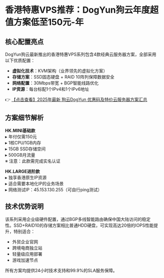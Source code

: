 # 香港特惠VPS推荐：DogYun狗云年度超值方案低至150元-年

## 核心配置亮点
DogYun狗云最新推出的香港特惠VPS系列包含4款经典云服务器方案，全部采用以下优质配置：
- **虚拟化技术**：KVM架构（业界领先的虚拟化方案）
- **存储方案**：SSD固态硬盘 + RAID 10阵列保障数据安全
- **网络配置**：30Mbps带宽 + BGP智能线路优化
- **IP资源**：每台标配1个IPv4和1个IPv6地址

👉 [【点击查看】2025年最新 狗云DogYun 优惠码及特价云服务器方案汇总](https://bit.ly/DogYun)

## 方案细节解析
**HK.MINI基础款**  
▸ 年付仅需150元  
▸ 1核CPU/1GB内存  
▸ 15GB SSD存储空间  
▸ 500GB月流量  
※ 注意：此款需完成实名认证

**HK.LARGE进阶款**  
▸ 独享香港原生IP资源  
▸ 适合需要本地化IP的业务场景  
▸ 网络测试IP：45.153.130.255（可自行ping测试）

## 技术优势说明
该系列采用企业级硬件配置，通过BGP多线智能路由确保中国大陆访问的稳定性。SSD+RAID10的存储方案相比普通HDD硬盘，可实现高达20倍的IOPS性能提升，特别适合：
- 外贸企业官网
- 跨境电商独立站
- 轻量级应用部署
- 游戏加速节点

所有方案均提供24小时技术支持和99.9%的SLA服务保障。